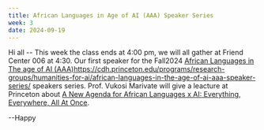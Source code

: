 ```yaml
---
title: African Languages in Age of AI (AAA) Speaker Series
week: 3
date: 2024-09-19
---
```


Hi all --
This week the class ends at 4:00 pm, we will all gather at Friend Center 006 at 4:30. Our first speaker for the Fall2024 [African Languages in The age of AI (AAA)]()https://cdh.princeton.edu/programs/research-groups/humanities-for-ai/african-languages-in-the-age-of-ai-aaa-speaker-series/ speakers series. 
Prof. Vukosi Marivate will give a leacture at Princeton about [A New Agenda for African Languages x AI: Everything, Everywhere, All At Once](https://cdh.princeton.edu/events/a-new-agenda-for-african-languages-x-ai-everything-everywhere-all-at-once/).

--Happy